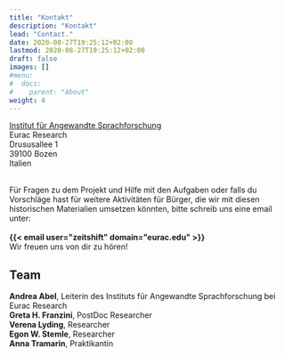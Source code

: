 ```yaml
---
title: "Kontakt"
description: "Kontakt"
lead: "Contact."
date: 2020-08-27T19:25:12+02:00
lastmod: 2020-08-27T19:25:12+02:00
draft: false
images: []
#menu:
#  docs:
#    parent: "About"
weight: 4
---
```


[Institut für Angewandte Sprachforschung](https://www.eurac.edu/en/research/autonomies/commul/Pages/default.aspx)<br />
Eurac Research<br />
Drususallee 1<br />
39100 Bozen<br />
Italien

<br />
Für Fragen zu dem Projekt und Hilfe mit den Aufgaben oder falls du Vorschläge hast für weitere Aktivitäten für Bürger, die wir mit diesen historischen Materialien umsetzen könnten, bitte schreib uns eine email unter:<br /><br /><strong>{{< email user="zeitshift" domain="eurac.edu" >}}</strong>


<br />
Wir freuen uns von dir zu hören!


## Team

<strong>Andrea Abel</strong>, Leiterin des Instituts für Angewandte Sprachforschung bei Eurac Research<br />
<strong>Greta H. Franzini</strong>, PostDoc Researcher<br />
<strong>Verena Lyding</strong>, Researcher<br />
<strong>Egon W. Stemle</strong>, Researcher<br />
<strong>Anna Tramarin</strong>, Praktikantin

